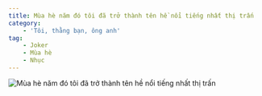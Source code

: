 ```yaml
---
title: Mùa hè năm đó tôi đã trở thành tên hề nổi tiếng nhất thị trấn
category: 
    - 'Tôi, thằng bạn, ông anh'
tag:
    - Joker
    - Mùa hè
    - Nhục
---
```

![Mùa hè năm đó tôi đã trở thành tên hề nổi tiếng nhất thị trấn](/113149512_1420454808163332_4671714397073357270_n.webp "Mùa hè năm đó tôi đã trở thành tên hề nổi tiếng nhất thị trấn")